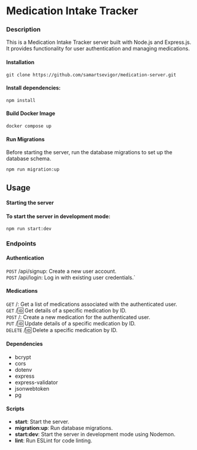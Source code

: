 # Medication Intake Tracker

### Description
This is a Medication Intake Tracker server built with Node.js and Express.js. It provides functionality for user authentication and managing medications.

#### Installation
```
git clone https://github.com/samartsevigor/medication-server.git
```

#### Install dependencies:
```shell
npm install
```

#### Build Docker Image
```
docker compose up
```

#### Run Migrations 
Before starting the server, run the database migrations to set up the database schema.
```shell
npm run migration:up
```

## Usage
#### Starting the server
#### To start the server in development mode:

```shell
npm run start:dev
```

### Endpoints

#### Authentication
`POST` /api/signup: Create a new user account.   
`POST` /api/login: Log in with existing user credentials.`

#### Medications
`GET` /: Get a list of medications associated with the authenticated user.  
`GET` /:id: Get details of a specific medication by ID.  
`POST` /: Create a new medication for the authenticated user.  
`PUT` /:id: Update details of a specific medication by ID.  
`DELETE` /:id: Delete a specific medication by ID.  

#### Dependencies
* bcrypt
* cors
* dotenv
* express
* express-validator
* jsonwebtoken
* pg


#### Scripts
* **start**: Start the server.
* **migration:up**: Run database migrations.
* **start:dev**: Start the server in development mode using Nodemon.
* **lint**: Run ESLint for code linting.
